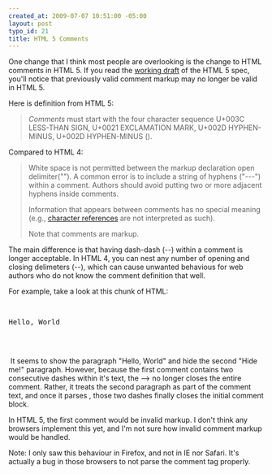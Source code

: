 ```yaml
--- 
created_at: 2009-07-07 10:51:00 -05:00
layout: post
typo_id: 21
title: HTML 5 Comments
---
```

<p>One change that I think most people are overlooking is the change to HTML comments in HTML 5. If you read the <a href="http://dev.w3.org/html5/spec/#comments">working draft</a> of the HTML 5 spec, you'll notice that previously valid comment markup may no longer be valid in HTML 5.</p>
<p>Here is definition from HTML 5:</p>
<blockquote>
<p><dfn title="syntax-comments" id="syntax-comments">Comments</dfn> must start with the four character sequence U+003C LESS-THAN SIGN, U+0021 EXCLAMATION MARK, U+002D HYPHEN-MINUS, U+002D HYPHEN-MINUS (<code title=""><!--</code>). Following this sequence, the comment may   have <a title="syntax-text" href="http://dev.w3.org/html5/spec/#syntax-text">text</a>, with the additional restriction that the text must not start with a single U+003E GREATER-THAN SIGN ('>') character, nor start with a U+002D HYPHEN-MINUS (<code title="">-</code>) character followed by a   U+003E GREATER-THAN SIGN ('>') character, nor contain two   consecutive U+002D HYPHEN-MINUS (<code title="">-</code>)   characters, nor end with a U+002D HYPHEN-MINUS (<code title="">-</code>) character. Finally, the comment must be ended by the three character sequence U+002D HYPHEN-MINUS, U+002D HYPHEN-MINUS, U+003E GREATER-THAN SIGN (<code title="">--></code>).</p>
</blockquote>
<p>Compared to HTML 4:</p>
<blockquote>
<p>White space is not permitted between the markup declaration open delimiter(""). A common error is to include a string of hyphens ("---") within a comment. Authors should avoid putting two or more adjacent hyphens inside comments.</p>
<p>Information that appears between comments has no special meaning (e.g., <a href="http://www.w3.org/TR/html4/intro/sgmltut.html#character-entities">character references</a> are not interpreted as such).</p>
<p>Note that comments are markup.</p>
</blockquote>
<p>The main difference is that having dash-dash (--) within a comment is longer acceptable. In HTML 4, you can nest any number of opening and closing delimeters (--), which can cause unwanted behavious for web authors who do not know the comment definition that well.</p>
<p>For example, take a look at this chunk of HTML:</p>
<pre>
<!-- bad comment -- -->
<p>Hello, World</p>
<!--p>Hide me!</p-->
</pre>
<p>&nbsp;It seems to show the paragraph "Hello, World" and hide the second "Hide me!" paragraph. However, because the first comment contains two consecutive dashes within it's text, the --> no longer closes the entire comment. Rather, it treats the second paragraph as part of the comment text, and once it parses <!--p-->, those two dashes finally closes the initial comment block.</p>
<p>In HTML 5, the first comment would be invalid markup. I don't think any browsers implement this yet, and I'm not sure how invalid comment markup would be handled.</p>
<p>Note: I only saw this behaviour in Firefox, and not in IE nor Safari. It's actually a bug in those browsers to not parse the comment tag properly.</p>
<p>&nbsp;</p>

